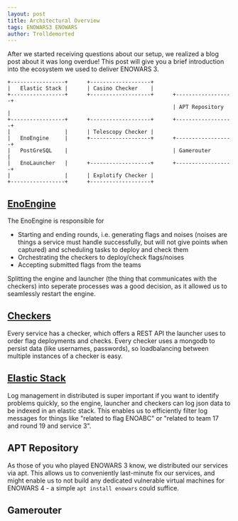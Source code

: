 ```yaml
---
layout: post
title: Architectural Overview
tags: ENOWARS3 ENOWARS
author: Trolldemorted
---
```


After we started receiving questions about our setup, we realized a blog post about it was long overdue! This post will give you a brief introduction into the ecosystem we used to deliver ENOWARS 3.


```
+-----------------+      +-------------------+
|   Elastic Stack |      | Casino Checker    |
+-----------------+      +-------------------+      +------------------+
                                                    | APT Repository   |
+-----------------+      +-------------------+      +------------------+
|                 |      | Telescopy Checker |
|   EnoEngine     |      +-------------------+      +------------------+
|   PostGreSQL    |                                 | Gamerouter       |
|   EnoLauncher   |      +-------------------+      +------------------+
|                 |      | Explotify Checker |
+-----------------+      +-------------------+

```

## [EnoEngine](https://github.com/enowars/EnoEngine)
The EnoEngine is responsible for
- Starting and ending rounds, i.e. generating flags and noises (noises are things a service must handle successfully, but will not give points when captured) and scheduling tasks to deploy and check them
- Orchestrating the checkers to deploy/check flags/noises
- Accepting submitted flags from the teams

Splitting the engine and launcher (the thing that communicates with the checkers) into seperate processes was a good decision, as it allowed us to seamlessly restart the engine.


## [Checkers](https://github.com/enowars/enochecker)
Every service has a checker, which offers a REST API the launcher uses to order flag deployments and checks. Every checker uses a mongodb to persist data (like usernames, passwords), so loadbalancing between multiple instances of a checker is easy.


## [Elastic Stack](https://www.elastic.co)
Log management in distributed is super important if you want to identify problems quickly, so the engine, launcher and checkers can log json data to be indexed in an elastic stack. This enables us to efficiently filter log messages for things like "related to flag ENOABC" or "related to team 17 and round 19 and service 3".


## APT Repository
As those of you who played ENOWARS 3 know, we distributed our services via apt. This allows us to conveniently last-minute fix our services, and might enable us to not build any dedicated vulnerable virtual machines for ENOWARS 4 - a simple `apt install enowars` could suffice.

## Gamerouter
